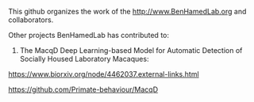 This github organizes the work of the http://www.BenHamedLab.org and collaborators.


Other projects BenHamedLab has contributed to:

1. The MacqD Deep Learning-based Model for Automatic Detection of Socially Housed Laboratory Macaques:

  https://www.biorxiv.org/node/4462037.external-links.html

  https://github.com/Primate-behaviour/MacqD

